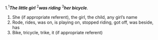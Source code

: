 1.<sup>1</sup>***The little girl*** <sup>2</sup>***was riding*** <sup>3</sup>***her bicycle***.

1. She (if appropriate referent), the girl, the child, any girl’s name
2. Rode, rides, was on, is playing on, stopped riding, got off, was beside, has
3. Bike, tricycle, trike, it (if appropriate referent)
